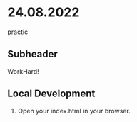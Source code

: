 # 24.08.2022
practic

## Subheader

WorkHard!

## Local Development

1. Open your index.html in your browser.